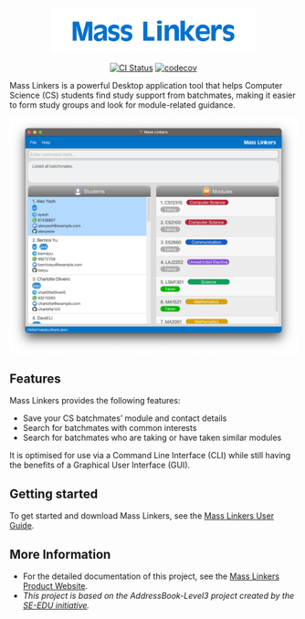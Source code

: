 <div align="center">
<img src="docs/images/Logo.png" width="360">

[![CI Status](https://github.com/AY2223S1-CS2103T-T11-4/tp/workflows/Java%20CI/badge.svg)](https://github.com/AY2223S1-CS2103T-T11-4/tp/actions)
[![codecov](https://codecov.io/gh/AY2223S1-CS2103T-T11-4/tp/branch/master/graph/badge.svg?token=SQHP14Y75Q)](https://codecov.io/gh/AY2223S1-CS2103T-T11-4/tp)

</div>

Mass Linkers is a powerful Desktop application tool that helps Computer Science (CS) students find study support from batchmates, making it easier to form study groups and look for module-related guidance.<br>

![](docs/images/Ui.png)

## Features
Mass Linkers provides the following features:
  * Save your CS batchmates’ module and contact details
  * Search for batchmates with common interests 
  * Search for batchmates who are taking or have taken similar modules


It is optimised for use via a Command Line Interface (CLI) while still having the benefits of a Graphical User Interface (GUI).

## Getting started
To get started and download Mass Linkers, see the [Mass Linkers User Guide](https://ay2223s1-cs2103t-t11-4.github.io/tp/UserGuide.html).

## More Information
* For the detailed documentation of this project, see the [Mass Linkers Product Website](https://ay2223s1-cs2103t-t11-4.github.io/tp/).
* _This project is based on the AddressBook-Level3 project created by the [SE-EDU initiative](https://se-education.org)._

